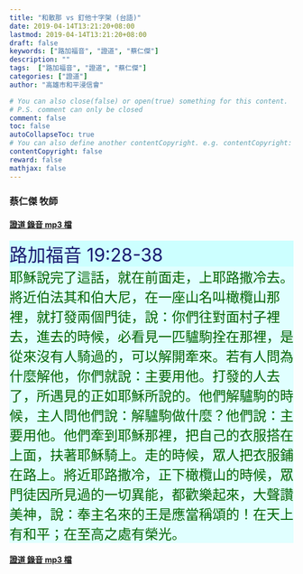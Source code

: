 ```yaml
---
title: "和散那 vs 釘他十字架 (台語)"
date: 2019-04-14T13:21:20+08:00
lastmod: 2019-04-14T13:21:20+08:00
draft: false
keywords: ["路加福音", "證道", "蔡仁傑"]
description: ""
tags:  ["路加福音", "證道", "蔡仁傑"]
categories: ["證道"]
author: "高雄市和平浸信會"

# You can also close(false) or open(true) something for this content.
# P.S. comment can only be closed
comment: false
toc: false
autoCollapseToc: true
# You can also define another contentCopyright. e.g. contentCopyright: "This is another copyright."
contentCopyright: false
reward: false
mathjax: false
---
```


### 蔡仁傑 牧師

#### [證道 錄音 mp3 檔](/mp3-s/s20190414t.mp3 "和散那 vs 釘他十字架 - 台語")

<div style="background-color:#CCFFFF"><font size="6", color="#191970">
路加福音 19:28-38
</font>
</div>

<div style="background-color:#E0FFFF"><font size="5", color="#006400">
耶穌說完了這話，就在前面走，上耶路撒冷去。將近伯法其和伯大尼，在一座山名叫橄欖山那裡，就打發兩個門徒，說：你們往對面村子裡去，進去的時候，必看見一匹驢駒拴在那裡，是從來沒有人騎過的，可以解開牽來。若有人問為什麼解他，你們就說：主要用他。打發的人去了，所遇見的正如耶穌所說的。他們解驢駒的時候，主人問他們說：解驢駒做什麼？他們說：主要用他。他們牽到耶穌那裡，把自己的衣服搭在上面，扶著耶穌騎上。走的時候，眾人把衣服鋪在路上。將近耶路撒冷，正下橄欖山的時候，眾門徒因所見過的一切異能，都歡樂起來，大聲讚美神，說：奉主名來的王是應當稱頌的！在天上有和平；在至高之處有榮光。
</font>
</div>

#### [證道 錄音 mp3 檔](/mp3-s/s20190414t.mp3 "和散那 vs 釘他十字架 - 台語")